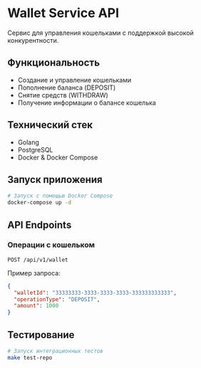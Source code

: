 # Wallet Service API

Сервис для управления кошельками с поддержкой высокой конкурентности.

## Функциональность

- Создание и управление кошельками
- Пополнение баланса (DEPOSIT)
- Снятие средств (WITHDRAW)
- Получение информации о балансе кошелька

## Технический стек

- Golang
- PostgreSQL
- Docker & Docker Compose

## Запуск приложения

```bash
# Запуск с помощью Docker Compose
docker-compose up -d
```

## API Endpoints

### Операции с кошельком

```
POST /api/v1/wallet
```

Пример запроса:
```json
{
  "walletId": "33333333-3333-3333-3333-333333333333",
  "operationType": "DEPOSIT",
  "amount": 1000
}
```

## Тестирование

```bash
# Запуск интеграционных тестов
make test-repo
```
